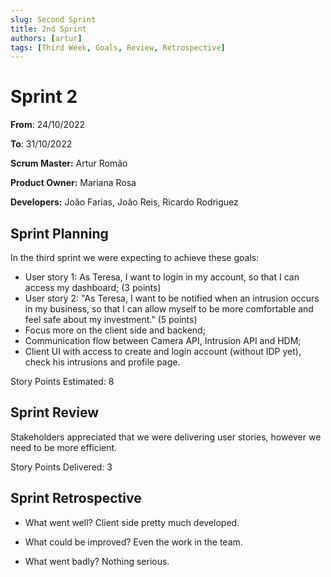 ```yaml
---
slug: Second Sprint 
title: 2nd Sprint
authors: [artur]
tags: [Third Week, Goals, Review, Retrospective]
---
```



# Sprint 2

**From**: 24/10/2022

**To**: 31/10/2022

**Scrum Master:** Artur Romão

**Product Owner:** Mariana Rosa

**Developers:** João Farias, João Reis, Ricardo Rodriguez

## Sprint Planning


In the third sprint we were expecting to achieve these goals:

- User story 1: As Teresa, I want to login in my account, so that I can access my dashboard; (3 points)
- User story 2: "As Teresa, I want to be notified when an intrusion occurs in my business, so that I can allow myself to be more comfortable and feel safe about my investment." (5 points)
- Focus more on the client side and backend;
- Communication flow between Camera API, Intrusion API and HDM;
- Client UI with access to create and login account (without IDP yet), check his intrusions and profile page.

Story Points Estimated: 8



## Sprint Review

Stakeholders appreciated that we were delivering user stories, however we need to be more efficient.

Story Points Delivered: 3


## Sprint Retrospective 

 - What went well? Client side pretty much developed.

- What could be improved? Even the work in the team.

- What went badly? Nothing serious. 





